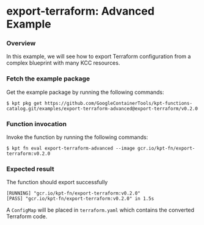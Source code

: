 # export-terraform: Advanced Example

### Overview

In this example, we will see how to export Terraform configuration from a complex blueprint with many KCC resources.

### Fetch the example package

Get the example package by running the following commands:

```shell
$ kpt pkg get https://github.com/GoogleContainerTools/kpt-functions-catalog.git/examples/export-terraform-advanced@export-terraform/v0.2.0
```

### Function invocation

Invoke the function by running the following commands:

```shell
$ kpt fn eval export-terraform-advanced --image gcr.io/kpt-fn/export-terraform:v0.2.0
```

### Expected result
The function should export successfully
```shell
[RUNNING] "gcr.io/kpt-fn/export-terraform:v0.2.0"
[PASS] "gcr.io/kpt-fn/export-terraform:v0.2.0" in 1.5s
```

A `ConfigMap` will be placed in `terraform.yaml` which contains the converted Terraform code.
